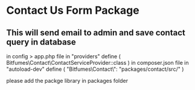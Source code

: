 # Contact Us Form Package

## This will send email to admin and save contact query in database

in config > app.php file in "providers" define  ( Bitfumes\Contact\ContactServiceProvider::class )
in composer.json file in "autoload-dev" define  ( "Bitfumes\\Contact\\": "packages/contact/src/" )
  
please add the packge library in packages folder